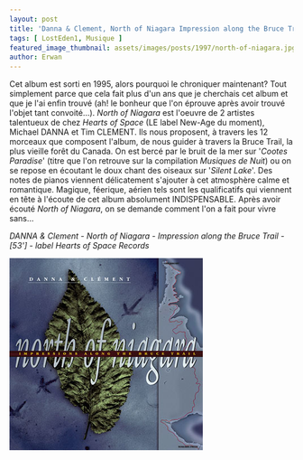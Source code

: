 ```yaml
---
layout: post
title: 'Danna & Clement, North of Niagara Impression along the Bruce Trail'
tags: [ LostEden1, Musique ]
featured_image_thumbnail: assets/images/posts/1997/north-of-niagara.jpg
author: Erwan
---
```


Cet album est sorti en 1995, alors pourquoi le chroniquer maintenant? Tout simplement parce que cela fait plus d'un ans que je cherchais cet album et que je l'ai enfin trouvé (ah! le bonheur que l'on éprouve après avoir trouvé l'objet tant convoité...). *North of Niagara* est l'oeuvre de 2 artistes talentueux de chez *Hearts of Space* (LE label New-Age du moment), Michael DANNA et Tim CLEMENT. Ils nous proposent, à travers les 12 morceaux que composent l'album, de nous guider à travers la Bruce Trail, la plus vieille forêt du Canada. On est bercé par le bruit de la mer sur '*Cootes Paradise*' (titre que l'on retrouve sur la compilation *Musiques de Nuit*) ou on se repose en écoutant le doux chant des oiseaux sur '*Silent Lake*'. Des notes de pianos viennent délicatement s'ajouter à cet atmosphère calme et romantique. Magique, féerique, aérien tels sont les qualificatifs qui viennent en tête à l'écoute de cet album absolument INDISPENSABLE. Après avoir écouté *North of Niagara*, on se demande comment l'on a fait pour vivre sans...

*DANNA & Clement - North of Niagara - Impression along the Bruce Trail - [53'] - label Hearts of Space Records*

![Danna & Clement, North of Niagara Impression along the Bruce Trail](assets/images/posts/1997/north-of-niagara.jpg) 